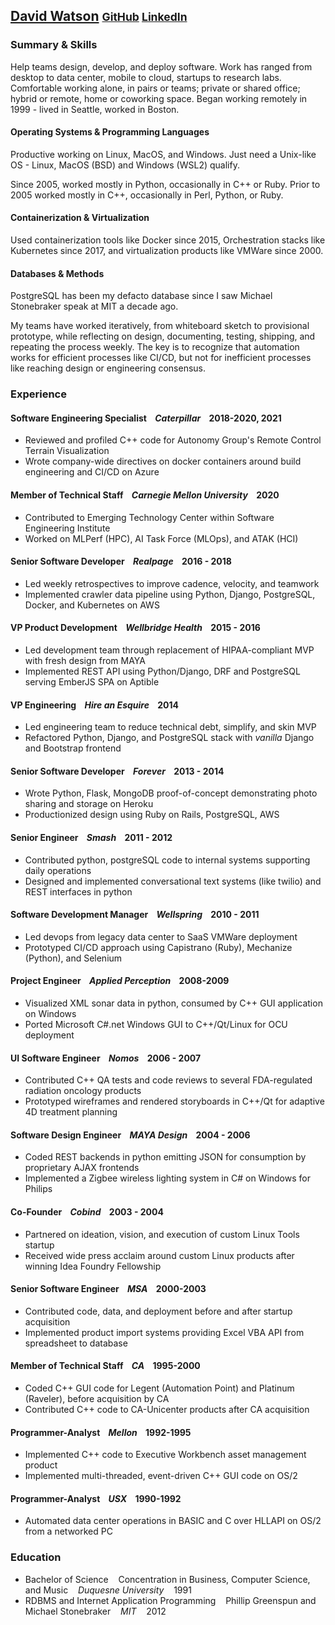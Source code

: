 ## [David Watson](mailto:david@davidwatson.org) <small>[GitHub](https://github.com/davidthewatson) [LinkedIn](https://www.linkedin.com/in/davidthewatson/)</small>


### Summary & Skills

Help teams design, develop, and deploy software. Work has ranged from desktop to data center, mobile to cloud, startups to research labs. Comfortable working alone, in pairs or teams; private or shared office; hybrid or remote, home or coworking space. Began working remotely in 1999 - lived in Seattle, worked in Boston.

#### Operating Systems & Programming Languages

Productive working on Linux, MacOS, and Windows. Just need a Unix-like OS - Linux, MacOS (BSD) and Windows (WSL2) qualify.

Since 2005, worked mostly in Python, occasionally in C++ or Ruby. Prior to 2005 worked mostly in C++, occasionally in Perl, Python, or Ruby.

#### Containerization & Virtualization

Used containerization tools like Docker since 2015, Orchestration stacks like Kubernetes since 2017, and virtualization products like VMWare since 2000. 

#### Databases & Methods

PostgreSQL has been my defacto database since I saw Michael Stonebraker speak at MIT a decade ago.

My teams have worked iteratively, from whiteboard sketch to provisional prototype, while reflecting on design, documenting, testing, shipping, and repeating the process weekly. The key is to recognize that automation works for efficient processes like CI/CD, but not for inefficient processes like reaching design or engineering consensus.

### Experience

#### Software Engineering Specialist&nbsp;&nbsp;&nbsp;&nbsp;_Caterpillar_&nbsp;&nbsp;&nbsp;&nbsp;2018-2020, 2021
  * Reviewed and profiled C++ code for Autonomy Group's Remote Control Terrain Visualization
  * Wrote company-wide directives on docker containers around build engineering and CI/CD on Azure

#### Member of Technical Staff&nbsp;&nbsp;&nbsp;&nbsp;_Carnegie Mellon University_&nbsp;&nbsp;&nbsp;&nbsp;2020
  * Contributed to Emerging Technology Center within Software Engineering Institute
  * Worked on MLPerf (HPC), AI Task Force (MLOps), and ATAK (HCI)

#### Senior Software Developer&nbsp;&nbsp;&nbsp;&nbsp;_Realpage_&nbsp;&nbsp;&nbsp;&nbsp;2016 - 2018
  * Led weekly retrospectives to improve cadence, velocity, and teamwork
  * Implemented crawler data pipeline using Python, Django, PostgreSQL, Docker, and Kubernetes on AWS

#### VP Product Development&nbsp;&nbsp;&nbsp;&nbsp;_Wellbridge Health_&nbsp;&nbsp;&nbsp;&nbsp;2015 - 2016
  * Led development team through replacement of HIPAA-compliant MVP with fresh design from MAYA
  * Implemented REST API using Python/Django, DRF and PostgreSQL serving EmberJS SPA on Aptible 

#### VP Engineering&nbsp;&nbsp;&nbsp;&nbsp;_Hire an Esquire_&nbsp;&nbsp;&nbsp;&nbsp;2014
  * Led engineering team to reduce technical debt, simplify, and skin MVP  
  * Refactored Python, Django, and PostgreSQL stack with _vanilla_ Django and Bootstrap frontend

#### Senior Software Developer&nbsp;&nbsp;&nbsp;&nbsp;_Forever_&nbsp;&nbsp;&nbsp;&nbsp;2013 - 2014
  * Wrote Python, Flask, MongoDB proof-of-concept demonstrating photo sharing and storage on Heroku
  * Productionized design using Ruby on Rails, PostgreSQL, AWS

#### Senior Engineer&nbsp;&nbsp;&nbsp;&nbsp;_Smash_&nbsp;&nbsp;&nbsp;&nbsp;2011 - 2012
  * Contributed python, postgreSQL code to internal systems supporting daily operations
  * Designed and implemented conversational text systems (like twilio) and REST interfaces in python

#### Software Development Manager&nbsp;&nbsp;&nbsp;&nbsp;_Wellspring_&nbsp;&nbsp;&nbsp;&nbsp;2010 - 2011
  * Led devops from legacy data center to SaaS VMWare deployment
  * Prototyped CI/CD approach using Capistrano (Ruby), Mechanize (Python), and Selenium

#### Project Engineer&nbsp;&nbsp;&nbsp;&nbsp;_Applied Perception_&nbsp;&nbsp;&nbsp;&nbsp;2008-2009
  * Visualized XML sonar data in python, consumed by C++ GUI application on Windows 
  * Ported Microsoft C#.net Windows GUI to C++/Qt/Linux for OCU deployment

#### UI Software Engineer&nbsp;&nbsp;&nbsp;&nbsp;_Nomos_&nbsp;&nbsp;&nbsp;&nbsp;2006 - 2007
  * Contributed C++ QA tests and code reviews to several FDA-regulated radiation oncology products
  * Prototyped wireframes and rendered storyboards in C++/Qt for adaptive 4D treatment planning

#### Software Design Engineer&nbsp;&nbsp;&nbsp;&nbsp;_MAYA Design_&nbsp;&nbsp;&nbsp;&nbsp;2004 - 2006
  * Coded REST backends in python emitting JSON for consumption by proprietary AJAX frontends
  * Implemented a Zigbee wireless lighting system in C# on Windows for Philips

#### Co-Founder&nbsp;&nbsp;&nbsp;&nbsp;_Cobind_&nbsp;&nbsp;&nbsp;&nbsp;2003 - 2004
  * Partnered on ideation, vision, and execution of custom Linux Tools startup
  * Received wide press acclaim around custom Linux products after winning Idea Foundry Fellowship

#### Senior Software Engineer&nbsp;&nbsp;&nbsp;&nbsp;_MSA_&nbsp;&nbsp;&nbsp;&nbsp;2000-2003
  * Contributed code, data, and deployment before and after startup acquisition
  * Implemented product import systems providing Excel VBA API from spreadsheet to database 

#### Member of Technical Staff&nbsp;&nbsp;&nbsp;&nbsp;_CA_&nbsp;&nbsp;&nbsp;&nbsp;1995-2000
  * Coded C++ GUI code for Legent (Automation Point) and Platinum (Raveler), before acquisition by CA 
  * Contributed C++ code to CA-Unicenter products after CA acquisition

#### Programmer-Analyst&nbsp;&nbsp;&nbsp;&nbsp;_Mellon_&nbsp;&nbsp;&nbsp;&nbsp;1992-1995
  * Implemented C++ code to Executive Workbench asset management product
  * Implemented multi-threaded, event-driven C++ GUI code on OS/2 

#### Programmer-Analyst&nbsp;&nbsp;&nbsp;&nbsp;_USX_&nbsp;&nbsp;&nbsp;&nbsp;1990-1992
  * Automated data center operations in BASIC and C over HLLAPI on OS/2 from a networked PC 

### Education

  * Bachelor of Science&nbsp;&nbsp;&nbsp;&nbsp;Concentration in Business, Computer Science, and Music&nbsp;&nbsp;&nbsp;&nbsp;_Duquesne University_&nbsp;&nbsp;&nbsp;&nbsp;1991
  * RDBMS and Internet Application Programming&nbsp;&nbsp;&nbsp;&nbsp;Phillip Greenspun and Michael Stonebraker&nbsp;&nbsp;&nbsp;&nbsp;_MIT_&nbsp;&nbsp;&nbsp;&nbsp;2012